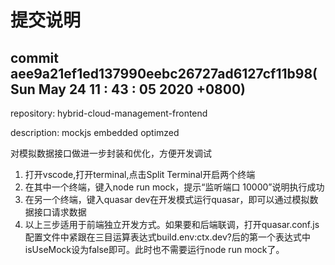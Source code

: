 # 提交说明

## commit aee9a21ef1ed137990eebc26727ad6127cf11b98(Sun May 24 11 : 43 : 05 2020 +0800)

repository: hybrid-cloud-management-frontend

description: mockjs embedded optimzed

对模拟数据接口做进一步封装和优化，方便开发调试

1. 打开vscode,打开terminal,点击Split Terminal开启两个终端
2. 在其中一个终端，键入node run mock，提示“监听端口 10000”说明执行成功
3. 在另一个终端，键入quasar dev在开发模式运行quasar，即可以通过模拟数据接口请求数据
4. 以上三步适用于前端独立开发方式。如果要和后端联调，打开quasar.conf.js配置文件中紧跟在三目运算表达式build.env:ctx.dev?后的第一个表达式中isUseMock设为false即可。此时也不需要运行node run mock了。


